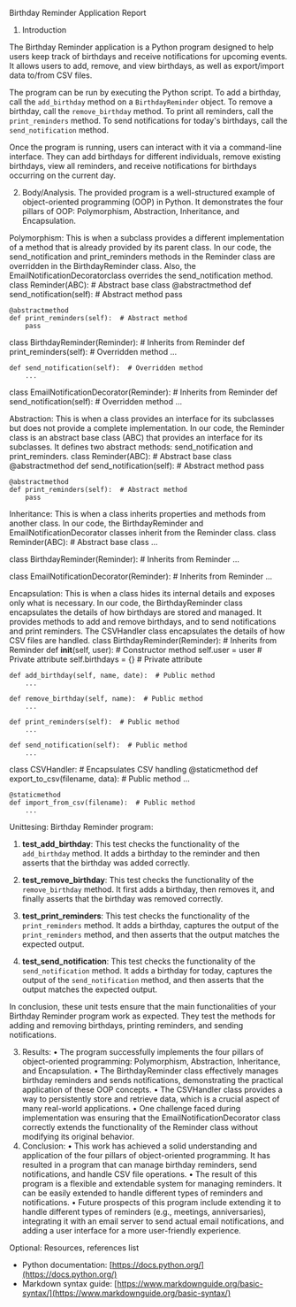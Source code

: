 Birthday Reminder Application Report

1. Introduction

The Birthday Reminder application is a Python program designed to help users keep track of birthdays and receive notifications for upcoming events. It allows users to add, remove, and view birthdays, as well as export/import data to/from CSV files.

The program can be run by executing the Python script. To add a birthday, call the `add_birthday` method on a `BirthdayReminder` object. To remove a birthday, call the `remove_birthday` method. To print all reminders, call the `print_reminders` method. To send notifications for today's birthdays, call the `send_notification` method.

Once the program is running, users can interact with it via a command-line interface. They can add birthdays for different individuals, remove existing birthdays, view all reminders, and receive notifications for birthdays occurring on the current day.

2. Body/Analysis.
The provided program is a well-structured example of object-oriented programming (OOP) in Python. It demonstrates the four pillars of OOP: Polymorphism, Abstraction, Inheritance, and Encapsulation.

Polymorphism: This is when a subclass provides a different implementation of a method that is already provided by its parent class. In our code, the send_notification and print_reminders methods in the Reminder class are overridden in the BirthdayReminder class. Also, the EmailNotificationDecoratorclass overrides the send_notification method.
class Reminder(ABC):  # Abstract base class
    @abstractmethod
    def send_notification(self):  # Abstract method
        pass

    @abstractmethod
    def print_reminders(self):  # Abstract method
        pass

class BirthdayReminder(Reminder):  # Inherits from Reminder
    def print_reminders(self):  # Overridden method
        ...

    def send_notification(self):  # Overridden method
        ...

class EmailNotificationDecorator(Reminder):  # Inherits from Reminder
    def send_notification(self):  # Overridden method
        ...

Abstraction: This is when a class provides an interface for its subclasses but does not provide a complete implementation. In our code, the Reminder class is an abstract base class (ABC) that provides an interface for its subclasses. It defines two abstract methods: send_notification and print_reminders.
class Reminder(ABC):  # Abstract base class
    @abstractmethod
    def send_notification(self):  # Abstract method
        pass

    @abstractmethod
    def print_reminders(self):  # Abstract method
        pass

Inheritance: This is when a class inherits properties and methods from another class. In our code, the BirthdayReminder and EmailNotificationDecorator classes inherit from the Reminder class.
class Reminder(ABC):  # Abstract base class
    ...

class BirthdayReminder(Reminder):  # Inherits from Reminder
    ...

class EmailNotificationDecorator(Reminder):  # Inherits from Reminder
    ...

Encapsulation: This is when a class hides its internal details and exposes only what is necessary. In our code, the BirthdayReminder class encapsulates the details of how birthdays are stored and managed. It provides methods to add and remove birthdays, and to send notifications and print reminders. The CSVHandler class encapsulates the details of how CSV files are handled.
class BirthdayReminder(Reminder):  # Inherits from Reminder
    def __init__(self, user):  # Constructor method
        self.user = user  # Private attribute
        self.birthdays = {}  # Private attribute

    def add_birthday(self, name, date):  # Public method
        ...

    def remove_birthday(self, name):  # Public method
        ...

    def print_reminders(self):  # Public method
        ...

    def send_notification(self):  # Public method
        ...

class CSVHandler:  # Encapsulates CSV handling
    @staticmethod
    def export_to_csv(filename, data):  # Public method
        ...

    @staticmethod
    def import_from_csv(filename):  # Public method
        ...
Unittesing:
Birthday Reminder program:

1. **test_add_birthday**: This test checks the functionality of the `add_birthday` method. It adds a birthday to the reminder and then asserts that the birthday was added correctly.

2. **test_remove_birthday**: This test checks the functionality of the `remove_birthday` method. It first adds a birthday, then removes it, and finally asserts that the birthday was removed correctly.

3. **test_print_reminders**: This test checks the functionality of the `print_reminders` method. It adds a birthday, captures the output of the `print_reminders` method, and then asserts that the output matches the expected output.

4. **test_send_notification**: This test checks the functionality of the `send_notification` method. It adds a birthday for today, captures the output of the `send_notification` method, and then asserts that the output matches the expected output.

In conclusion, these unit tests ensure that the main functionalities of your Birthday Reminder program work as expected. They test the methods for adding and removing birthdays, printing reminders, and sending notifications.

3. Results:
•	The program successfully implements the four pillars of object-oriented programming: Polymorphism, Abstraction, Inheritance, and Encapsulation.
•	The BirthdayReminder class effectively manages birthday reminders and sends notifications, demonstrating the practical application of these OOP concepts.
•	The CSVHandler class provides a way to persistently store and retrieve data, which is a crucial aspect of many real-world applications.
•	One challenge faced during implementation was ensuring that the EmailNotificationDecorator class correctly extends the functionality of the Reminder class without modifying its original behavior.
4. Conclusion:
•	This work has achieved a solid understanding and application of the four pillars of object-oriented programming. It has resulted in a program that can manage birthday reminders, send notifications, and handle CSV file operations.
•	The result of this program is a flexible and extendable system for managing reminders. It can be easily extended to handle different types of reminders and notifications.
•	Future prospects of this program include extending it to handle different types of reminders (e.g., meetings, anniversaries), integrating it with an email server to send actual email notifications, and adding a user interface for a more user-friendly experience.

Optional: Resources, references list
- Python documentation: [https://docs.python.org/](https://docs.python.org/)
- Markdown syntax guide: [https://www.markdownguide.org/basic-syntax/](https://www.markdownguide.org/basic-syntax/)

